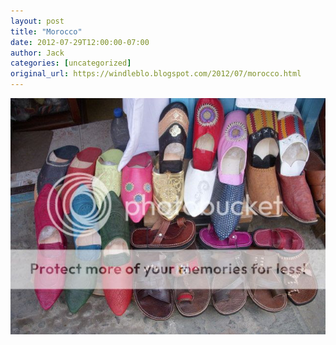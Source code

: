 ```yaml
---
layout: post
title: "Morocco"
date: 2012-07-29T12:00:00-07:00
author: Jack
categories: [uncategorized]
original_url: https://windleblo.blogspot.com/2012/07/morocco.html
---
```


[![Photobucket](/assets/images/blogspot/2012/img_17aba661.jpg)](http://s373.photobucket.com/albums/oo174/windleblo/Morocco/?action=view&current=DSCN7074.jpg)